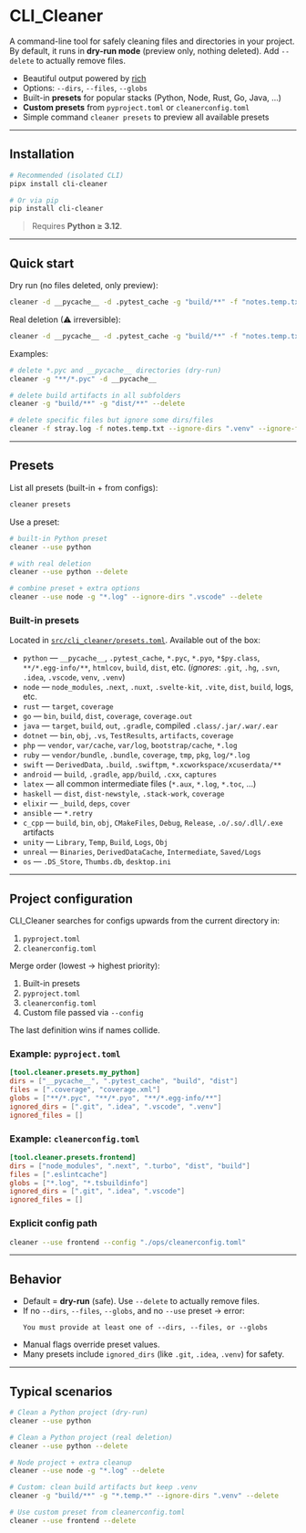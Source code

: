 # CLI_Cleaner

A command-line tool for safely cleaning files and directories in your project.
By default, it runs in **dry-run mode** (preview only, nothing deleted). Add `--delete` to actually remove files.

- Beautiful output powered by [rich](https://github.com/Textualize/rich)
- Options: `--dirs`, `--files`, `--globs`
- Built-in **presets** for popular stacks (Python, Node, Rust, Go, Java, …)
- **Custom presets** from `pyproject.toml` or `cleanerconfig.toml`
- Simple command `cleaner presets` to preview all available presets

---

## Installation

```bash
# Recommended (isolated CLI)
pipx install cli-cleaner

# Or via pip
pip install cli-cleaner
```

> Requires **Python ≥ 3.12**.

---

## Quick start

Dry run (no files deleted, only preview):

```bash
cleaner -d __pycache__ -d .pytest_cache -g "build/**" -f "notes.temp.txt"
```

Real deletion (⚠ irreversible):

```bash
cleaner -d __pycache__ -d .pytest_cache -g "build/**" -f "notes.temp.txt" --delete
```

Examples:

```bash
# delete *.pyc and __pycache__ directories (dry-run)
cleaner -g "**/*.pyc" -d __pycache__

# delete build artifacts in all subfolders
cleaner -g "build/**" -g "dist/**" --delete

# delete specific files but ignore some dirs/files
cleaner -f stray.log -f notes.temp.txt --ignore-dirs ".venv" --ignore-files stray.log --delete
```

---

## Presets

List all presets (built-in + from configs):

```bash
cleaner presets
```

Use a preset:

```bash
# built-in Python preset
cleaner --use python

# with real deletion
cleaner --use python --delete

# combine preset + extra options
cleaner --use node -g "*.log" --ignore-dirs ".vscode" --delete
```

### Built-in presets

Located in [`src/cli_cleaner/presets.toml`](src/cli_cleaner/presets.toml).
Available out of the box:

- `python` — `__pycache__`, `.pytest_cache`, `*.pyc`, `*.pyo`, `*$py.class`, `**/*.egg-info/**`, `htmlcov`, `build`, `dist`, etc.
  (*ignores*: `.git`, `.hg`, `.svn`, `.idea`, `.vscode`, `venv`, `.venv`)
- `node` — `node_modules`, `.next`, `.nuxt`, `.svelte-kit`, `.vite`, `dist`, `build`, logs, etc.
- `rust` — `target`, `coverage`
- `go` — `bin`, `build`, `dist`, `coverage`, `coverage.out`
- `java` — `target`, `build`, `out`, `.gradle`, compiled `.class/.jar/.war/.ear`
- `dotnet` — `bin`, `obj`, `.vs`, `TestResults`, `artifacts`, `coverage`
- `php` — `vendor`, `var/cache`, `var/log`, `bootstrap/cache`, `*.log`
- `ruby` — `vendor/bundle`, `.bundle`, `coverage`, `tmp`, `pkg`, `log/*.log`
- `swift` — `DerivedData`, `.build`, `.swiftpm`, `*.xcworkspace/xcuserdata/**`
- `android` — `build`, `.gradle`, `app/build`, `.cxx`, `captures`
- `latex` — all common intermediate files (`*.aux`, `*.log`, `*.toc`, …)
- `haskell` — `dist`, `dist-newstyle`, `.stack-work`, `coverage`
- `elixir` — `_build`, `deps`, `cover`
- `ansible` — `*.retry`
- `c_cpp` — `build`, `bin`, `obj`, `CMakeFiles`, `Debug`, `Release`, `.o/.so/.dll/.exe` artifacts
- `unity` — `Library`, `Temp`, `Build`, `Logs`, `Obj`
- `unreal` — `Binaries`, `DerivedDataCache`, `Intermediate`, `Saved/Logs`
- `os` — `.DS_Store`, `Thumbs.db`, `desktop.ini`

---

## Project configuration

CLI_Cleaner searches for configs upwards from the current directory in:

1. `pyproject.toml`
2. `cleanerconfig.toml`

Merge order (lowest → highest priority):

1. Built-in presets
2. `pyproject.toml`
3. `cleanerconfig.toml`
4. Custom file passed via `--config`

The last definition wins if names collide.

### Example: `pyproject.toml`

```toml
[tool.cleaner.presets.my_python]
dirs = ["__pycache__", ".pytest_cache", "build", "dist"]
files = [".coverage", "coverage.xml"]
globs = ["**/*.pyc", "**/*.pyo", "**/*.egg-info/**"]
ignored_dirs = [".git", ".idea", ".vscode", ".venv"]
ignored_files = []
```

### Example: `cleanerconfig.toml`

```toml
[tool.cleaner.presets.frontend]
dirs = ["node_modules", ".next", ".turbo", "dist", "build"]
files = [".eslintcache"]
globs = ["*.log", "*.tsbuildinfo"]
ignored_dirs = [".git", ".idea", ".vscode"]
ignored_files = []
```

### Explicit config path

```bash
cleaner --use frontend --config "./ops/cleanerconfig.toml"
```

---

## Behavior

- Default = **dry-run** (safe).
  Use `--delete` to actually remove files.
- If no `--dirs`, `--files`, `--globs`, and no `--use` preset → error:
  ```
  You must provide at least one of --dirs, --files, or --globs
  ```
- Manual flags override preset values.
- Many presets include `ignored_dirs` (like `.git`, `.idea`, `.venv`) for safety.

---

## Typical scenarios

```bash
# Clean a Python project (dry-run)
cleaner --use python

# Clean a Python project (real deletion)
cleaner --use python --delete

# Node project + extra cleanup
cleaner --use node -g "*.log" --delete

# Custom: clean build artifacts but keep .venv
cleaner -g "build/**" -g "*.temp.*" --ignore-dirs ".venv" --delete

# Use custom preset from cleanerconfig.toml
cleaner --use frontend --delete
```
